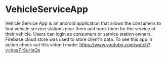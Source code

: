 # VehicleServiceApp
Vehicle Service App is an android application that allows the consumers to find vehicle service stations near them and book them for the service of their vehicle. Users can login as consumers or service station owners. Firebase cloud store was used to store client's data. To see this app in action check out this video I made: https://www.youtube.com/watch?v=boa7-SuHqQs
